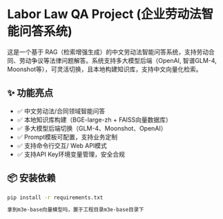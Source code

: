 # Labor Law QA Project (企业劳动法智能问答系统)

这是一个基于 RAG（检索增强生成）的中文劳动法智能问答系统，支持劳动合同、劳动争议等法律问题解答。系统支持多大模型后端（OpenAI, 智谱GLM-4, Moonshot等），可灵活切换，且本地构建知识库，支持中文向量化检索。

## ✨ 功能亮点
- ✅ 中文劳动法/合同领域智能问答
- ✅ 本地知识库构建（BGE-large-zh + FAISS向量数据库）
- ✅ 多大模型后端切换（GLM-4、Moonshot、OpenAI）
- ✅ Prompt模板可配置，支持业务定制
- ✅ 支持命令行交互/ Web API模式
- ✅ 支持API Key环境变量管理，安全合规

## 📦 安装依赖

```bash
pip install -r requirements.txt

拿到m3e-base向量模型吗，置于工程目录m3e-base目录下
